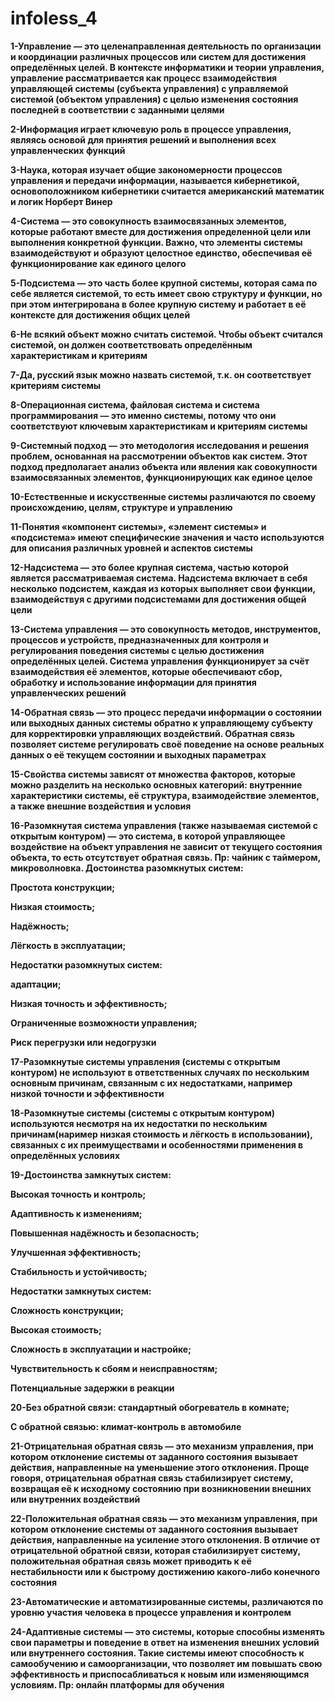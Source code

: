 # infoless_4
**1-Управление — это целенаправленная деятельность по организации и координации различных процессов или систем для достижения определённых целей. В контексте информатики и теории управления, управление рассматривается как процесс взаимодействия управляющей системы (субъекта управления) с управляемой системой (объектом управления) с целью изменения состояния последней в соответствии с заданными целями**

**2-Информация играет ключевую роль в процессе управления, являясь основой для принятия решений и выполнения всех управленческих функций**

**3-Наука, которая изучает общие закономерности процессов управления и передачи информации, называется кибернетикой, основоположником кибернетики считается американский математик и логик Норберт Винер**

**4-Система — это совокупность взаимосвязанных элементов, которые работают вместе для достижения определенной цели или выполнения конкретной функции. Важно, что элементы системы взаимодействуют и образуют целостное единство, обеспечивая её функционирование как единого целого**

**5-Подсистема — это часть более крупной системы, которая сама по себе является системой, то есть имеет свою структуру и функции, но при этом интегрирована в более крупную систему и работает в её контексте для достижения общих целей**

**6-Не всякий объект можно считать системой. Чтобы объект считался системой, он должен соответствовать определённым характеристикам и критериям**

**7-Да, русский язык можно назвать системой, т.к. он соответствует критериям системы**

**8-Операционная система, файловая система и система программирования — это именно системы, потому что они соответствуют ключевым характеристикам и критериям системы**

**9-Системный подход — это методология исследования и решения проблем, основанная на рассмотрении объектов как систем. Этот подход предполагает анализ объекта или явления как совокупности взаимосвязанных элементов, функционирующих как единое целое**

**10-Естественные и искусственные системы различаются по своему происхождению, целям, структуре и управлению**

**11-Понятия «компонент системы», «элемент системы» и «подсистема» имеют специфические значения и часто используются для описания различных уровней и аспектов системы**

**12-Надсистема — это более крупная система, частью которой является рассматриваемая система. Надсистема включает в себя несколько подсистем, каждая из которых выполняет свои функции, взаимодействуя с другими подсистемами для достижения общей цели**

**13-Система управления — это совокупность методов, инструментов, процессов и устройств, предназначенных для контроля и регулирования поведения системы с целью достижения определённых целей. Система управления функционирует за счёт взаимодействия её элементов, которые обеспечивают сбор, обработку и использование информации для принятия управленческих решений**

**14-Обратная связь — это процесс передачи информации о состоянии или выходных данных системы обратно к управляющему субъекту для корректировки управляющих воздействий. Обратная связь позволяет системе регулировать своё поведение на основе реальных данных о её текущем состоянии и выходных параметрах**

**15-Свойства системы зависят от множества факторов, которые можно разделить на несколько основных категорий: внутренние характеристики системы, её структура, взаимодействие элементов, а также внешние воздействия и условия**

**16-Разомкнутая система управления (также называемая системой с открытым контуром) — это система, в которой управляющее воздействие на объект управления не зависит от текущего состояния объекта, то есть отсутствует обратная связь. Пр: чайник с таймером, микроволновка. Достоинства разомкнутых систем:**

**Простота конструкции;**

**Низкая стоимость;**

**Надёжность;**

**Лёгкость в эксплуатации;**

**Недостатки разомкнутых систем:**

**адаптации;**

**Низкая точность и эффективность;**

**Ограниченные возможности управления;**

**Риск перегрузки или недогрузки**

**17-Разомкнутые системы управления (системы с открытым контуром) не используют в ответственных случаях по нескольким основным причинам, связанным с их недостатками, например низкой точности и эффективности**

**18-Разомкнутые системы (системы с открытым контуром) используются несмотря на их недостатки по нескольким причинам(наример низкая стоимость и лёгкость в использовании), связанных с их преимуществами и особенностями применения в определённых условиях**

**19-Достоинства замкнутых систем:**

**Высокая точность и контроль;**

**Адаптивность к изменениям;**

**Повышенная надёжность и безопасность;**

**Улучшенная эффективность;**

**Стабильность и устойчивость;**

**Недостатки замкнутых систем:**

**Сложность конструкции;**

**Высокая стоимость;**

**Сложность в эксплуатации и настройке;**

**Чувствительность к сбоям и неисправностям;**

**Потенциальные задержки в реакции**

**20-Без обратной связи: стандартный обогреватель в комнате;**

**С обратной связью: климат-контроль в автомобиле**

**21-Отрицательная обратная связь — это механизм управления, при котором отклонение системы от заданного состояния вызывает действия, направленные на уменьшение этого отклонения. Проще говоря, отрицательная обратная связь стабилизирует систему, возвращая её к исходному состоянию при возникновении внешних или внутренних воздействий**

**22-Положительная обратная связь — это механизм управления, при котором отклонение системы от заданного состояния вызывает действия, направленные на усиление этого отклонения. В отличие от отрицательной обратной связи, которая стабилизирует систему, положительная обратная связь может приводить к её нестабильности или к быстрому достижению какого-либо конечного состояния**

**23-Автоматические и автоматизированные системы, различаются по уровню участия человека в процессе управления и контролем**

**24-Адаптивные системы — это системы, которые способны изменять свои параметры и поведение в ответ на изменения внешних условий или внутреннего состояния. Такие системы имеют способность к самообучению и самоорганизации, что позволяет им повышать свою эффективность и приспосабливаться к новым или изменяющимся условиям. Пр: онлайн платформы для обучения**
